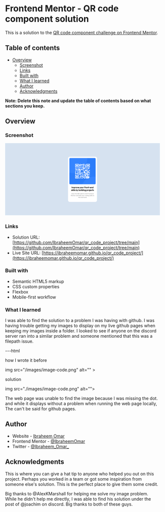 # Frontend Mentor - QR code component solution

This is a solution to the [QR code component challenge on Frontend Mentor](https://www.frontendmentor.io/challenges/qr-code-component-iux_sIO_H). 

## Table of contents

- [Overview](#overview)
  - [Screenshot](#screenshot)
  - [Links](#links)
  - [Built with](#built-with)
  - [What I learned](#what-i-learned)
  - [Author](#author)
  - [Acknowledgments](#acknowledgments)

**Note: Delete this note and update the table of contents based on what sections you keep.**

## Overview

### Screenshot

![](/images/screenshot.png)



### Links

- Solution URL: [https://github.com/IbraheemOmar/qr_code_project/tree/main](https://github.com/IbraheemOmar/qr_code_project/tree/main)
- Live Site URL: [https://ibraheemomar.github.io/qr_code_project/](https://ibraheemomar.github.io/qr_code_project/)


### Built with

- Semantic HTML5 markup
- CSS custom properties
- Flexbox
- Mobile-first workflow



### What I learned

I was able to find the solution to a problem I was having with github. I was having trouble getting my images to display on my live github pages when keeping my images inside a folder. I looked to see if anyone on the discord server ran into a similar problem and someone mentioned that this was a filepath issue.

---html


how I wrote it before

img src="/images/image-code.png" alt="" >


solution

img src="./images/image-code.png" alt="">


The web page was unable to find the image because I was missing the dot. and while it displays without a problem when running the web page locally, The can't be said for github pages.




## Author

- Website - [Ibraheem Omar](https://ibraheemomar.github.io/)
- Frontend Mentor - [@IbraheemOmar](https://www.frontendmentor.io/profile/IbraheemOmar)
- Twitter - [@Ibraheem_Omar_](https://twitter.com/Ibraheem_Omar_)


## Acknowledgments

This is where you can give a hat tip to anyone who helped you out on this project. Perhaps you worked in a team or got some inspiration from someone else's solution. This is the perfect place to give them some credit.

Big thanks to @AlexKMarshall for helping me solve my image problem. While he didn't help me directly, I was able to find his solution under the post of @joachim on discord. Big thanks to both of these guys.

